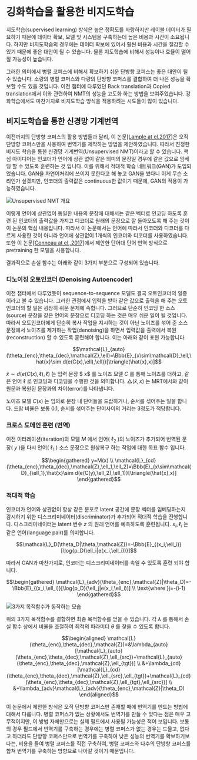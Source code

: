# 깅화학습을 활용한 비지도학습

지도학습(supervised learning) 방식은 높은 정확도를 자랑하지만 레이블 데이터가 필요하기 때문에 데이터 확보, 모델 및 시스템을 구축하는데 높은 비용과 시간이 소요됩니다. 하지만 비지도학습의 경우에는 데이터 확보에 있어서 훨씬 비용과 시간을 절감할 수 있기 때문에 좋은 대안이 될 수 있습니다. 물론 지도학습에 비해서 성능이나 효율이 떨어질 가능성이 높습니다.

그러한 의미에서 병렬 코퍼스에 비해서 확보하기 쉬운 단방향 코퍼스는 좋은 대안이 될 수 있습니다. 소량의 병렬 코퍼스와 다량의 단방향 코퍼스를 결합하여 더 나은 성능을 확보할 수도 있을 것입니다. 이전 챕터에 다루었던 Back translation과 Copied translation에서 이와 관련하여 NMT의 성능을 고도화 하는 방법을 보여주었습니다. 강화학습에서도 마찬가지로 비지도학습 방식을 적용하려는 시도들이 많이 있습니다.

## 비지도학습을 통한 신경망 기계번역

이전까지의 단방향 코퍼스의 활용 방법들과 달리, 이 논문[[Lample at el.2017]](https://arxiv.org/pdf/1711.00043.pdf)은 오직 단방향 코퍼스만을 사용하여 번역기를 제작하는 방법을 제안하였습니다. 따라서 진정한 비지도 학습을 통한 신경망 기계번역(Unsupervised NMT)이라고 할 수 있습니다. 핵심 아이디어는 인코더가 언어에 상관 없이 같은 의미의 문장일 경우에 같은 값으로 임베딩 할 수 있도록 훈련하는 것 입니다. 이를 위해서 적대적 학습 네트워크(GAN)가 도입되었습니다. GAN을 자연어처리에 쓰이지 못한다고 해 놓고 GAN을 썼다니 이게 무슨 소리인가 싶겠지만, 인코더의 출력값은 continuous한 값이기 때문에, GAN의 적용이 가능하였습니다.

![Unsupervised NMT 개요](../assets/rl-unsupervised-nmt-3.png)

이렇게 언어에 상관없이 동일한 내용의 문장에 대해서는 같은 벡터로 인코딩 하도록 훈련 된 인코더의 출력값을 가지고 디코더로 원래의 문장으로 잘 돌아오도록 해 주는 것이 이 논문의 핵심 내용입니다. 따라서 이 논문에서는 언어에 따라서 인코더와 디코더를 다르게 사용한 것이 아니라 언어에 상관없이 1개씩의 인코더와 디코더를 사용하였습니다. 또한 이 논문[[Conneau at el.,2017]](https://arxiv.org/pdf/1710.04087.pdf)에서 제안한 단어대 단어 번역 방식으로 pretraining 한 모델을 사용합니다.

결과적으로 손실 함수는 아래와 같이 3가지 부분으로 구성되어 있습니다.

### 디노이징 오토인코더 (Denoising Autoencoder)

이전 챕터에서 다루었듯이 sequence-to-sequence 모델도 결국 오토인코더의 일종이라고 볼 수 있습니다. 그러한 관점에서 입력을 받아 같은 값으로 출력을 해 주는 오토인코더의 할 일은 굉장히 쉬운 문제에 속합니다. 그러므로 단순히 인코딩 한 소스(source) 문장을 같은 언어의 문장으로 디코딩 하는 것은 매우 쉬운 일이 될 것입니다. 따라서 오토인코더에게 단순히 복사 작업을 지시하는 것이 아닌 노이즈를 섞어 준 소스 문장에서 노이즈를 제거하는 작업(denoising)을 하면서 입력값을 출력에서 복원(reconstruction) 할 수 있도록 훈련해야 합니다. 이는 아래와 같이 표현 가능합니다.

$$\mathcal{L}_{auto}(\theta_{enc},\theta_{dec},\mathcal{Z},\ell)=\Bbb{E}_{x\sim\mathcal{D}_\ell,\hat{x}\sim d(e(C(x),\ell),\ell)}[\triangle(\hat{x},x)]$$

 $\hat{x}\sim d(e(C(x),\ell),\ell)$ 는 입력 문장 $ x$ 를 노이즈 모델 $C$ 를 통해 노이즈를 더하고, 같은 언어 $\ell$ 로 인코딩과 디코딩을 수행한 것을 의미합니다. $\triangle(\hat{x},x)$ 는 MRT에서와 같이 원문과 복원된 문장과의 차이(error)를 나타냅니다.

노이즈 모델 $C(x)$ 는 임의로 문장 내 단어들을 드랍하거나, 순서를 섞어주는 일을 합니다. 드랍 비율은 보통 0.1, 순서를 섞어주는 단어사이의 거리는 3정도가 적당합니다.

### 크로스 도메인 훈련 (번역)

이전 이터레이션(iteration)의 모델 $M$ 에서 언어( $\ell_2$ )의 노이즈가 추가되어 번역된 문장( $y$ )을 다시 언어( $\ell_1$ ) 소스 문장으로 원상복구 하는 작업에 대한 목표 함수 입니다.

$$\begin{gathered}
y=M(x) \\
\mathcal{L}_{cd}(\theta_{enc},\theta_{dec},\mathcal{Z},\ell_1,\ell_2)=\Bbb{E}_{x\sim\mathcal{D}_{\ell_1},\hat{x}\sim d(e(C(y),\ell_2),\ell_1)}[\triangle(\hat{x},x)]
\end{gathered}$$

### 적대적 학습

인코더가 언어와 상관없이 항상 같은 분포로 latent 공간에 문장 벡터를 임베딩하는지 감시하기 위한 디스크리미네이터(discriminator)가 추가되어 적대적 학습을 진행합니다. 디스크리미네이터는 latent 변수 $z$ 의 원래 언어를 예측하도록 훈련됩니다. $x_i, \ell_i$ 는 같은 언어(language pair)를 의미합니다.

$$\mathcal{L}_D(\theta_D|\theta,\mathcal{Z})=-\Bbb{E}_{(x_i,\ell_i)}[\log{p_D(\ell_i|e(x_i,\ell_i))}]$$

따라서 GAN과 마찬가지로, 인코더는 디스크리미네이터를 속일 수 있도록 훈련 되야 합니다.

$$\begin{gathered}
\mathcal{L}_{adv}(\theta_{enc},\mathcal{Z}|\theta_D)=-\Bbb{E}_{(x_i,\ell_i)}[\log{p_D}(\ell_j|e(x_i,\ell_i))] \\
\text{where }j=-(i-1)
\end{gathered}$$

![3가지 목적함수가 동작하는 모습](../assets/rl-unsupervised-nmt-4.png)

위의 3가지 목적함수를 결합하면 최종 목적함수를 얻을 수 있습니다. 각 $\lambda$ 를 통해서 손실 함수 상에서 비율을 조절하여 최적의 파라미터 $\theta$ 를 찾을 수 있도록 합니다.

$$\begin{aligned}
\mathcal{L}(\theta_{enc},\theta_{dec},\mathcal{Z})=&\lambda_{auto}[\mathcal{L}_{auto}(\theta_{enc},\theta_{dec},\mathcal{Z},\ell_{src})+\mathcal{L}_{auto}(\theta_{enc},\theta_{dec},\mathcal{Z},\ell_{tgt})] \\
&+\lambda_{cd}[\mathcal{L}_{cd}(\theta_{enc},\theta_{dec},\mathcal{Z},\ell_{src},\ell_{tgt})+\mathcal{L}_{cd}(\theta_{enc},\theta_{dec},\mathcal{Z},\ell_{tgt},\ell_{src})] \\
&+\lambda_{adv}\mathcal{L}_{adv}(\theta_{enc},\mathcal{Z}|\theta_D)
\end{aligned}$$

<!--
![](../assets/rl-unsupervised-nmt-5.png)
-->

이 논문에서 제안한 방식은 오직 단방향 코퍼스만 존재할 때에 번역기를 만드는 방법에 대해서 다룹니다. 병렬 코퍼스가 없는 상황에서도 번역기를 만들 수 있다는 점은 매우 고무적이지만, 이 방법 자체만으로는 실제 필드에서 사용될 가능성은 적어 보입니다. 보통의 경우 필드에서 번역기를 구축하는 경우에는 병렬 코퍼스가 없는 경우는 드물고, 없다고 하더라도 단방향 코퍼스만으로 번역기를 구축하여 낮은 성능의 번역기를 확보하기보다는, 비용을 들여 병렬 코퍼스를 직접 구축하여, 병렬 코퍼스와 다수의 단방향 코퍼스를 합쳐 번역기를 구축하는 방향으로 나아갈 것이기 때문입니다.